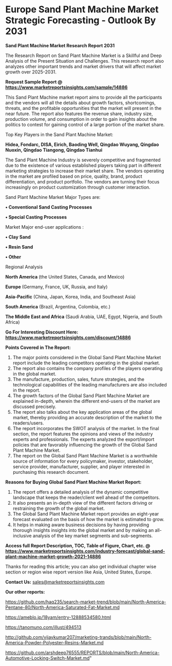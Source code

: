 # Europe Sand Plant Machine Market Strategic Forecasting - Outlook By 2031

<strong>Sand Plant Machine Market Research Report 2031</strong>

The Research Report on Sand Plant Machine Market is a Skillful and Deep Analysis of the Present Situation and Challenges. This research report also analyzes other important trends and market drivers that will affect market growth over 2025-2031.

<strong>Request Sample Report @ <a href=https://www.marketreportsinsights.com/sample/14886>https://www.marketreportsinsights.com/sample/14886</a></strong>

This Sand Plant Machine market report aims to provide all the participants and the vendors will all the details about growth factors, shortcomings, threats, and the profitable opportunities that the market will present in the near future. The report also features the revenue share, industry size, production volume, and consumption in order to gain insights about the politics to contest for gaining control of a large portion of the market share.

Top Key Players in the Sand Plant Machine Market:

<strong>Hidea, Fondarc, DISA, Eirich, Baoding Well, Qingdao Wuyang, Qingdao Nuoxin, Qingdao Tiangong, Qingdao Tianhui</strong>

The Sand Plant Machine Industry is severely competitive and fragmented due to the existence of various established players taking part in different marketing strategies to increase their market share. The vendors operating in the market are profiled based on price, quality, brand, product differentiation, and product portfolio. The vendors are turning their focus increasingly on product customization through customer interaction.

Sand Plant Machine Market Major Types are:

<strong>• Conventional Sand Casting Processes

• Special Casting Processes</strong>

Market Major end-user applications :

<strong>• Clay Sand

• Resin Sand

• Other</strong>

Regional Analysis

</u><strong><b>North America</b></strong> (the United States, Canada, and Mexico)

<strong><b>Europe </b></strong>(Germany, France, UK, Russia, and Italy)

<strong><b>Asia-Pacific</b></strong> (China, Japan, Korea, India, and Southeast Asia)

<strong><b>South America</b></strong> (Brazil, Argentina, Colombia, etc.)

<strong><b>The Middle East and Africa</b></strong> (Saudi Arabia, UAE, Egypt, Nigeria, and South Africa)

<strong>Go For Interesting Discount Here: <a href=https://www.marketreportsinsights.com/discount/14886>https://www.marketreportsinsights.com/discount/14886</a></strong>

<strong>Points Covered in The Report:</strong>
<ol>
  <li>The major points considered in the Global Sand Plant Machine Market report include the leading competitors operating in the global market.</li>
  <li>The report also contains the company profiles of the players operating in the global market.</li>
  <li>The manufacture, production, sales, future strategies, and the technological capabilities of the leading manufacturers are also included in the report.</li>
  <li>The growth factors of the Global Sand Plant Machine Market are explained in-depth, wherein the different end-users of the market are discussed precisely.</li>
  <li>The report also talks about the key application areas of the global market, thereby providing an accurate description of the market to the readers/users.</li>
  <li>The report incorporates the SWOT analysis of the market. In the final section, the report features the opinions and views of the industry experts and professionals. The experts analyzed the export/import policies that are favorably influencing the growth of the Global Sand Plant Machine Market.</li>
  <li>The report on the Global Sand Plant Machine Market is a worthwhile source of information for every policymaker, investor, stakeholder, service provider, manufacturer, supplier, and player interested in purchasing this research document.</li>
</ol>
<strong>Reasons for Buying Global Sand Plant Machine Market Report:</strong>

<ol>
  <li>The report offers a detailed analysis of the dynamic competitive landscape that keeps the reader/client well ahead of the competitors.</li>
  <li>It also presents an in-depth view of the different factors driving or restraining the growth of the global market.</li>
  <li>The Global Sand Plant Machine Market report provides an eight-year forecast evaluated on the basis of how the market is estimated to grow.</li>
  <li>It helps in making aware business decisions by having providing thorough insights insights into the global market and by making an all-inclusive analysis of the key market segments and sub-segments.</li>
</ol>
<strong>Access full Report Description, TOC, Table of Figure, Chart, etc. @ <a href=https://www.marketreportsinsights.com/industry-forecast/global-sand-plant-machine-market-growth-2021-14886>https://www.marketreportsinsights.com/industry-forecast/global-sand-plant-machine-market-growth-2021-14886</a></strong>


Thanks for reading this article; you can also get individual chapter wise section or region wise report version like Asia, United States, Europe.

<strong>Contact Us:</strong>
sales@marketreportsinsights.com

<strong>Our other reports:</strong>

<a href=https://github.com/haq235/search-market-trend/blob/main/North-America-Pentane-80/North-America-Saturated-Fat-Market.md>https://github.com/haq235/search-market-trend/blob/main/North-America-Pentane-80/North-America-Saturated-Fat-Market.md</a>

<a href=https://ameblo.jp/18yam/entry-12888534580.html>https://ameblo.jp/18yam/entry-12888534580.html</a>

<a href=https://tanomuno.com/illust/494513>https://tanomuno.com/illust/494513</a>

<a href=http://github.com/vijaykumar207/marketing-trands/blob/main/North-America-Powder-Polyester-Resins-Market.md>http://github.com/vijaykumar207/marketing-trands/blob/main/North-America-Powder-Polyester-Resins-Market.md</a>

<a href=https://github.com/arshdeep76555/REPORTS/blob/main/North-America-Automotive-Locking-Switch-Market.md>https://github.com/arshdeep76555/REPORTS/blob/main/North-America-Automotive-Locking-Switch-Market.md</a>"

